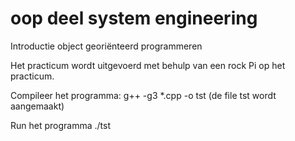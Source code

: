 # oop deel system engineering
Introductie object georiënteerd programmeren

Het practicum wordt uitgevoerd met behulp van een rock Pi op het practicum.

Compileer het programma: g++ -g3 *.cpp -o tst  (de file tst wordt aangemaakt)

Run het programma ./tst

